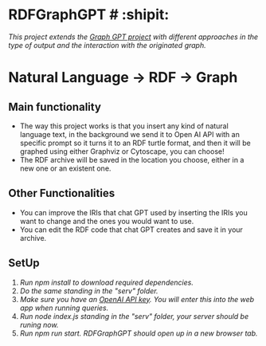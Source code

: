 # RDFGraphGPT  # :shipit:
_This project extends the [Graph GPT project](https://github.com/varunshenoy/GraphGPT) with different approaches in the type of output and the interaction with the originated graph._
# Natural Language -> RDF -> Graph
## Main functionality
* The way this project works is that you insert any kind of natural language text, in the background we send it to Open AI API with an specific prompt so it turns it to an RDF turtle format, and then it will be graphed using either Graphviz or Cytoscape, you can choose!
* The RDF archive will be saved in the location you choose, either in a new one or an existent one.
## Other Functionalities
* You can improve the IRIs that chat GPT used by inserting the IRIs you want to change and the ones you would want to use.
* You can edit the RDF code that chat GPT creates and save it in your archive.
## SetUp
1. _Run npm install to download required dependencies._
2. _Do the same standing in the "serv" folder._
3. _Make sure you have an [OpenAI API key](https://platform.openai.com/account/api-keys). You will enter this into the web app when running queries._
4. _Run node index.js standing in the "serv" folder, your server should be runing now._
5. _Run npm run start. RDFGraphGPT should open up in a new browser tab._

